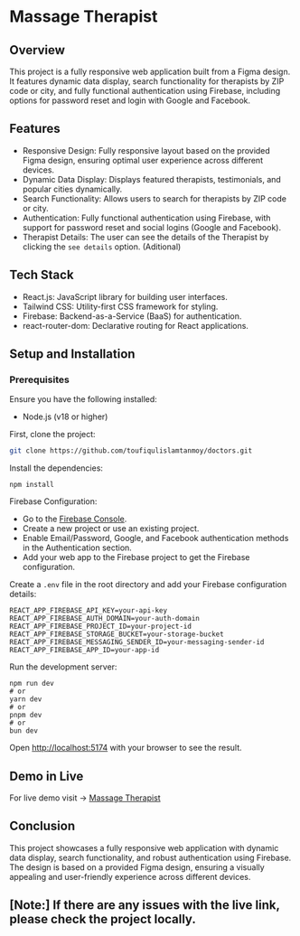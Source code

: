 # Massage Therapist

## Overview

This project is a fully responsive web application built from a Figma design. It features dynamic data display, search functionality for therapists by ZIP code or city, and fully functional authentication using Firebase, including options for password reset and login with Google and Facebook.

## Features
- Responsive Design: Fully responsive layout based on the provided Figma design, ensuring optimal user experience across different devices.
- Dynamic Data Display: Displays featured therapists, testimonials, and popular cities dynamically.
- Search Functionality: Allows users to search for therapists by ZIP code or city.
- Authentication: Fully functional authentication using Firebase, with support for password reset and social logins (Google and Facebook).
- Therapist Details: The user can see the details of the Therapist by clicking the `see details` option. (Aditional)

## Tech Stack
- React.js: JavaScript library for building user interfaces.
- Tailwind CSS: Utility-first CSS framework for styling.
- Firebase: Backend-as-a-Service (BaaS) for authentication.
- react-router-dom: Declarative routing for React applications.

## Setup and Installation

### Prerequisites

Ensure you have the following installed:
- Node.js (v18 or higher)

First, clone the project:

```bash
git clone https://github.com/toufiqulislamtanmoy/doctors.git

```

Install the dependencies:

```
npm install
```

Firebase Configuration:
- Go to the [Firebase Console](https://console.firebase.google.com/).
- Create a new project or use an existing project.
- Enable Email/Password, Google, and Facebook authentication methods in the Authentication section.
- Add your web app to the Firebase project to get the Firebase configuration.

Create a `.env` file in the root directory and add your Firebase configuration details:

```
REACT_APP_FIREBASE_API_KEY=your-api-key
REACT_APP_FIREBASE_AUTH_DOMAIN=your-auth-domain
REACT_APP_FIREBASE_PROJECT_ID=your-project-id
REACT_APP_FIREBASE_STORAGE_BUCKET=your-storage-bucket
REACT_APP_FIREBASE_MESSAGING_SENDER_ID=your-messaging-sender-id
REACT_APP_FIREBASE_APP_ID=your-app-id

```

Run the development server:

```
npm run dev
# or
yarn dev
# or
pnpm dev
# or
bun dev
```

Open [http://localhost:5174](http://localhost:5174) with your browser to see the result.

## Demo in Live

For live demo visit ->  [Massage Therapist](https://easy-therapist.netlify.app/) 

## Conclusion
This project showcases a fully responsive web application with dynamic data display, search functionality, and robust authentication using Firebase. The design is based on a provided Figma design, ensuring a visually appealing and user-friendly experience across different devices.

## [Note:] If there are any issues with the live link, please check the project locally.
